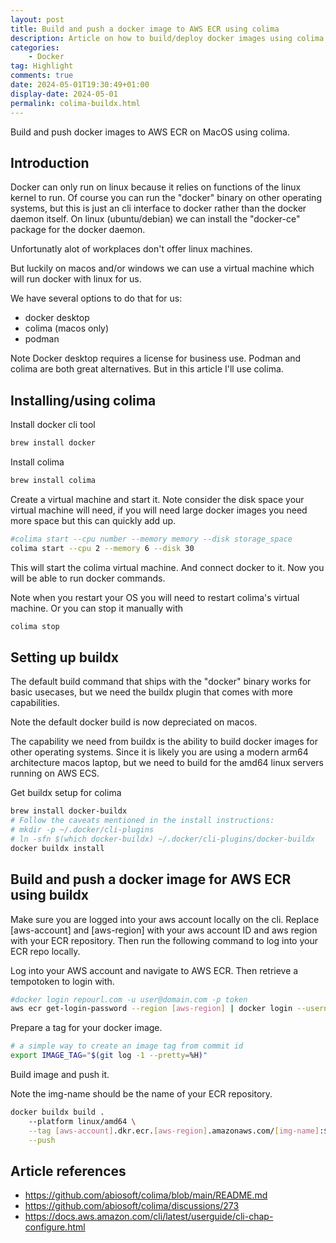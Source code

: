 ```yaml
---
layout: post
title: Build and push a docker image to AWS ECR using colima
description: Article on how to build/deploy docker images using colima
categories:
    - Docker
tag: Highlight
comments: true
date: 2024-05-01T19:30:49+01:00
display-date: 2024-05-01
permalink: colima-buildx.html
---
```


Build and push docker images to AWS ECR on MacOS using colima.

## Introduction

Docker can only run on linux because it relies on functions of the linux kernel to run.
Of course you can run the "docker" binary on other operating systems, but this is just an cli interface to docker rather than the docker daemon itself. On linux (ubuntu/debian) we can install the "docker-ce" package for the docker daemon.

Unfortunatly alot of workplaces don't offer linux machines.

But luckily on macos and/or windows we can use a virtual machine which will run docker with linux for us.

We have several options to do that for us:
- docker desktop
- colima (macos only)
- podman

Note Docker desktop requires a license for business use.
Podman and colima are both great alternatives.
But in this article I'll use colima.

## Installing/using colima
Install docker cli tool
```bash
brew install docker
```
Install colima

```bash
brew install colima
```

Create a virtual machine and start it.
Note consider the disk space your virtual machine will need, if you will need large docker images you need more space but this can quickly add up.
```bash
#colima start --cpu number --memory memory --disk storage_space
colima start --cpu 2 --memory 6 --disk 30
```
This will start the colima virtual machine.
And connect docker to it.
Now you will be able to run docker commands.

Note when you restart your OS you will need to restart colima's virtual machine. Or you can stop it manually with

```bash
colima stop
```

## Setting up buildx
The default build command that ships with the "docker" binary works for basic usecases, but we need the buildx plugin that comes with more capabilities.

Note the default docker build is now depreciated on macos.

The capability we need from buildx is the ability to build docker images for other operating systems.
Since it is likely you are using a modern arm64 architecture macos laptop, but we need to build for the amd64 linux servers running on AWS ECS.

Get buildx setup for colima
```bash
brew install docker-buildx
# Follow the caveats mentioned in the install instructions:
# mkdir -p ~/.docker/cli-plugins
# ln -sfn $(which docker-buildx) ~/.docker/cli-plugins/docker-buildx
docker buildx install
```

## Build and push a docker image for AWS ECR using buildx
Make sure you are logged into your aws account locally on the cli.
Replace [aws-account] and [aws-region] with your aws account ID and aws region with your ECR repository.
Then run the following command to log into your ECR repo locally.

Log into your AWS account and navigate to AWS ECR. Then retrieve a tempotoken to login with.
```bash
#docker login repourl.com -u user@domain.com -p token
aws ecr get-login-password --region [aws-region] | docker login --username AWS --password-stdin [aws-account].dkr.ecr.[aws-region].amazonaws.com
```

Prepare a tag for your docker image.
```bash
# a simple way to create an image tag from commit id
export IMAGE_TAG="$(git log -1 --pretty=%H)"
```

Build image and push it.

Note the img-name should be the name of your ECR repository.

```bash
docker buildx build .
    --platform linux/amd64 \
    --tag [aws-account].dkr.ecr.[aws-region].amazonaws.com/[img-name]:$IMAGE_TAG \
    --push
```

## Article references

- https://github.com/abiosoft/colima/blob/main/README.md
- https://github.com/abiosoft/colima/discussions/273
- https://docs.aws.amazon.com/cli/latest/userguide/cli-chap-configure.html
